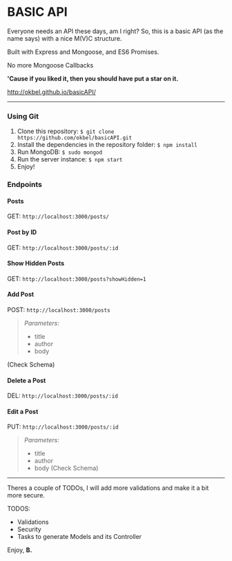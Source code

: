 # BASIC API

Everyone needs an API these days, am I right? So, this is a basic API (as the name says) with a nice M(V)C structure.

Built with Express and Mongoose, and ES6 Promises. 

No more Mongoose Callbacks


**'Cause if you liked it, then you should have put a star on it.**

http://okbel.github.io/basicAPI/


----------

### Using Git
1. Clone this repository: ``$ git clone https://github.com/okbel/basicAPI.git``
2. Install the dependencies in the repository folder: ``$ npm install``
3. Run MongoDB: ``$ sudo mongod``
4. Run the server instance: ``$ npm start``
5. Enjoy!

### Endpoints

#### Posts
GET: ``http://localhost:3000/posts/``

#### Post by ID
GET: ``http://localhost:3000/posts/:id``

#### Show Hidden Posts
GET: ``http://localhost:3000/posts?showHidden=1``

#### Add Post
POST: ``http://localhost:3000/posts``

> *Parameters:*
> - title
> - author
> - body

(Check Schema)

#### Delete a Post
DEL: ``http://localhost:3000/posts/:id``

#### Edit a Post
PUT: ``http://localhost:3000/posts/:id``

> *Parameters:*
> - title
> - author
> - body
(Check Schema)

***

Theres a couple of TODOs, I will add more validations and make it a bit more secure. 

TODOS: 
- Validations
- Security
- Tasks to generate Models and its Controller

Enjoy,
**B.**



